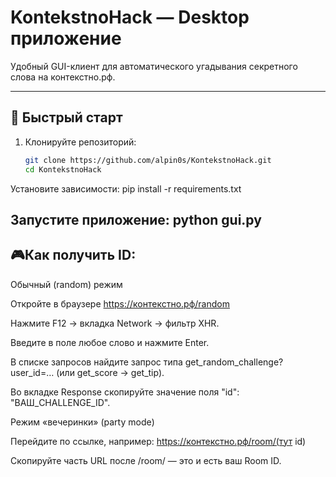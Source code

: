 # KontekstnoHack — Desktop приложение

Удобный GUI-клиент для автоматического угадывания секретного слова на контекстно.рф.

---

## 🚀 Быстрый старт

1. Клонируйте репозиторий:
   ```bash
   git clone https://github.com/alpin0s/KontekstnoHack.git
   cd KontekstnoHack

Установите зависимости:
pip install -r requirements.txt

Запустите приложение:
python gui.py
---

## 🎮Как получить ID:

Обычный (random) режим

Откройте в браузере https://контекстно.рф/random

Нажмите F12 → вкладка Network → фильтр XHR.

Введите в поле любое слово и нажмите Enter.

В списке запросов найдите запрос типа get_random_challenge?user_id=… (или get_score → get_tip).

Во вкладке Response скопируйте значение поля "id": "ВАШ_CHALLENGE_ID".

Режим «вечеринки» (party mode)

Перейдите по ссылке, например:
https://контекстно.рф/room/(тут id)

Скопируйте часть URL после /room/ — это и есть ваш Room ID.

